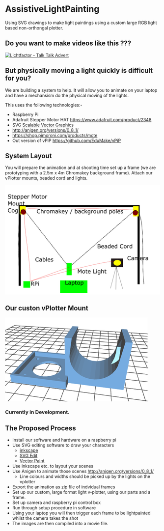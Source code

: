 # AssistiveLightPainting

Using SVG drawings to make light paintings using a custom large RGB light based non-orthongal plotter.

## Do you want to make videos like this ???

[![Lichtfactor - Talk Talk Advert](https://img.youtube.com/vi/QoT53RirX0Y/0.jpg)](https://www.youtube.com/watch?v=QoT53RirX0Y)

## But physically moving a light quickly is difficult for you?

We are building a system to help. It will allow you to animate on your laptop and have a mechansism do the physical moving of the lights.

This uses the following technologies:-
 - Raspberry Pi
 - Adafruit Stepper Motor HAT https://www.adafruit.com/product/2348
 - SVG [Scalable Vector Graphics](https://en.wikipedia.org/wiki/Scalable_Vector_Graphics)
 - http://anigen.org/versions/0_8_1/
 - https://shop.pimoroni.com/products/mote
 - Out version of vPiP   https://github.com/EduMake/vPiP

## System Layout

You will prepare the animation and at shooting time set up a frame (we are prototyping with a 2.5m x 4m Chromakey background frame). Attach our vPlotter mounts, beaded cord and lights. 

![layout.png](layout.png)

## Our custon vPlotter Mount

![nema14_based_vplotter_mount.png](nema14_based_vplotter_mount.png)


### Currently in Development.

## The Proposed Process

- Install our software and hardware on a raspberry pi
- Use SVG editing software to draw your characters 
  - [inkscape](https://inkscape.org/en/) 
  - [SVG Edit](https://svg-edit.github.io/svgedit/releases/svg-edit-2.8.1/svg-editor.html)
  - [Vector Paint](http://vectorpaint.yaks.co.nz/)
- Use inkscape etc. to layout your scenes 
- Use Anigen to animate those scenes http://anigen.org/versions/0_8_1/
  - Line colours and widths should be picked up by the lights on the vplotter
- Export the animation as zip file of indvidual frames
- Set up our custom, large format light v-plotter, using our parts and a frame.
- Set up camera and raspberry pi control box
- Run through setup procedure in software
- Using your laptop you will then trigger each frame to be lightpainted whilst the camera takes the shot
- The images are then compiled into a movie file.
